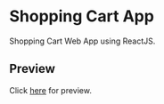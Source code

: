 # Shopping Cart App
Shopping Cart Web App using ReactJS.
## Preview
Click [here](https://somsubhra1.github.io/Shopping-Cart-App/demo/index.html) for preview.
